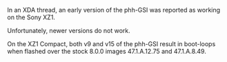 In an XDA thread, an early version of the phh-GSI was reported as working on the Sony XZ1.

Unfortunately, newer versions do not work.

On the XZ1 Compact, both v9 and v15 of the phh-GSI result in boot-loops when flashed over the stock 8.0.0 images 47.1.A.12.75 and 47.1.A.8.49.